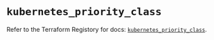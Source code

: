 # `kubernetes_priority_class`

Refer to the Terraform Registory for docs: [`kubernetes_priority_class`](https://registry.terraform.io/providers/hashicorp/kubernetes/2.25.2/docs/resources/priority_class).
